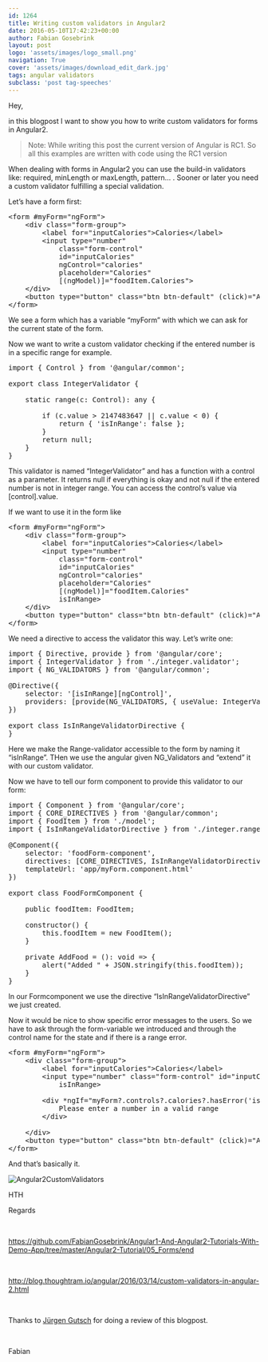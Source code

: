 ```yaml
---
id: 1264
title: Writing custom validators in Angular2
date: 2016-05-10T17:42:23+00:00
author: Fabian Gosebrink
layout: post
logo: 'assets/images/logo_small.png'
navigation: True
cover: 'assets/images/download_edit_dark.jpg'
tags: angular validators
subclass: 'post tag-speeches'
---
```


Hey,

in this blogpost I want to show you how to write custom validators for forms in Angular2.

> Note: While writing this post the current version of Angular is RC1. So all this examples are written with code using the RC1 version

When dealing with forms in Angular2 you can use the build-in validators like: required, minLength or maxLength, pattern&#8230; . Sooner or later you need a custom validator fulfilling a special validation.

Let&#8217;s have a form first:

<pre class="lang:c# decode:true">&lt;form #myForm="ngForm"&gt;
    &lt;div class="form-group"&gt;
        &lt;label for="inputCalories"&gt;Calories&lt;/label&gt;
        &lt;input type="number" 
            class="form-control" 
            id="inputCalories" 
            ngControl="calories" 
            placeholder="Calories" 
            [(ngModel)]="foodItem.Calories"&gt;
    &lt;/div&gt;
    &lt;button type="button" class="btn btn-default" (click)="AddFood()" [disabled]="!myForm?.form.valid"&gt;Submit&lt;/button&gt;
&lt;/form&gt;</pre>

We see a form which has a variable &#8220;myForm&#8221; with which we can ask for the current state of the form.

Now we want to write a custom validator checking if the entered number is in a specific range for example.

<pre class="lang:c# decode:true ">import { Control } from '@angular/common';

export class IntegerValidator {

    static range(c: Control): any {

        if (c.value &gt; 2147483647 || c.value &lt; 0) {
            return { 'isInRange': false };
        }
        return null;
    }
}</pre>

This validator is named &#8220;IntegerValidator&#8221; and has a function with a control as a parameter. It returns null if everything is okay and not null if the entered number is not in integer range. You can access the control&#8217;s value via [control].value.

If we want to use it in the form like

<pre class="lang:c# decode:true ">&lt;form #myForm="ngForm"&gt;
    &lt;div class="form-group"&gt;
        &lt;label for="inputCalories"&gt;Calories&lt;/label&gt;
        &lt;input type="number" 
            class="form-control" 
            id="inputCalories" 
            ngControl="calories" 
            placeholder="Calories" 
            [(ngModel)]="foodItem.Calories"
            isInRange&gt;
    &lt;/div&gt;
    &lt;button type="button" class="btn btn-default" (click)="AddFood()" [disabled]="!myForm?.form.valid"&gt;Submit&lt;/button&gt;
&lt;/form&gt;</pre>

We need a directive to access the validator this way. Let&#8217;s write one:

<pre class="lang:js decode:true ">import { Directive, provide } from '@angular/core';
import { IntegerValidator } from './integer.validator';
import { NG_VALIDATORS } from '@angular/common';

@Directive({
    selector: '[isInRange][ngControl]',
    providers: [provide(NG_VALIDATORS, { useValue: IntegerValidator.range, multi: true })]
})

export class IsInRangeValidatorDirective {
}</pre>

Here we make the Range-validator accessible to the form by naming it &#8220;isInRange&#8221;. THen we use the angular given NG_Validators and &#8220;extend&#8221; it with our custom validator.

Now we have to tell our form component to provide this validator to our form:

<pre class="lang:c# decode:true">import { Component } from '@angular/core';
import { CORE_DIRECTIVES } from '@angular/common';
import { FoodItem } from './model';
import { IsInRangeValidatorDirective } from './integer.range.validator.directive';

@Component({
    selector: 'foodForm-component',
    directives: [CORE_DIRECTIVES, IsInRangeValidatorDirective],
    templateUrl: 'app/myForm.component.html'
})

export class FoodFormComponent {

    public foodItem: FoodItem;

    constructor() {
        this.foodItem = new FoodItem();
    }

    private AddFood = (): void =&gt; {
        alert("Added " + JSON.stringify(this.foodItem));
    }
}</pre>

In our Formcomponent we use the directive &#8220;IsInRangeValidatorDirective&#8221; we just created.

Now it would be nice to show specific error messages to the users. So we have to ask through the form-variable we introduced and through the control name for the state and if there is a range error.

<pre class="lang:c# decode:true">&lt;form #myForm="ngForm"&gt;
    &lt;div class="form-group"&gt;
        &lt;label for="inputCalories"&gt;Calories&lt;/label&gt;
        &lt;input type="number" class="form-control" id="inputCalories" ngControl="calories" placeholder="Calories" [(ngModel)]="foodItem.Calories"
            isInRange&gt;

        &lt;div *ngIf="myForm?.controls?.calories?.hasError('isInRange') && myForm?.controls?.calories?.touched"&gt;
            Please enter a number in a valid range
        &lt;/div&gt;

    &lt;/div&gt;
    &lt;button type="button" class="btn btn-default" (click)="AddFood()" [disabled]="!myForm?.form.valid"&gt;Submit&lt;/button&gt;
&lt;/form&gt;</pre>

And that&#8217;s basically it.

![Angular2CustomValidators]({{site.baseurl}}assets/images/9a051a40-6383-4695-bb72-15b5874bb58b.jpg)

HTH

Regards

&nbsp;

<https://github.com/FabianGosebrink/Angular1-And-Angular2-Tutorials-With-Demo-App/tree/master/Angular2-Tutorial/05_Forms/end>

&nbsp;

<http://blog.thoughtram.io/angular/2016/03/14/custom-validators-in-angular-2.html>

&nbsp;

Thanks to [Jürgen Gutsch](http://www.gutsch-online.de/) for doing a review of this blogpost.

&nbsp;

Fabian
